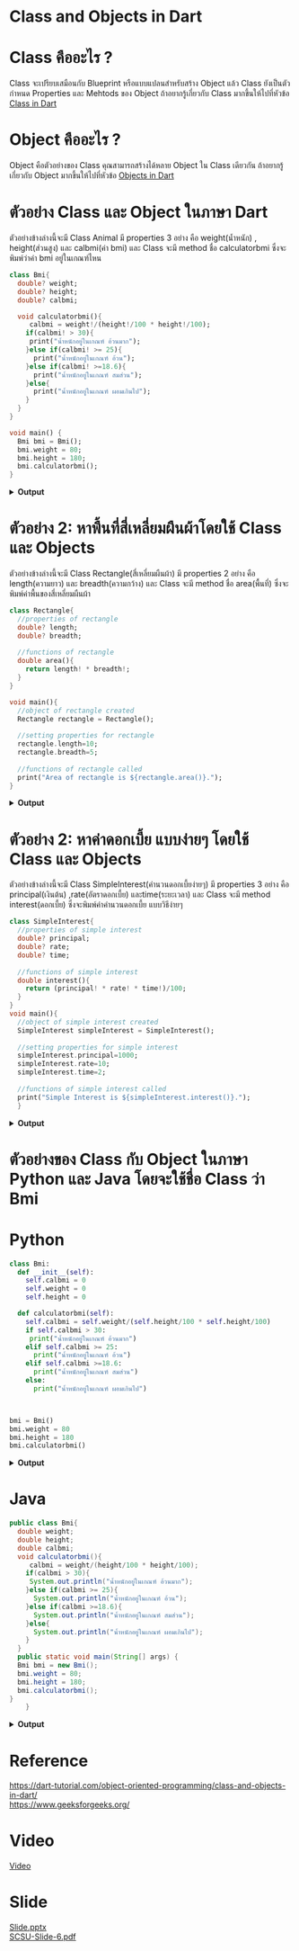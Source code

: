 # Class and Objects in Dart


# Class คืออะไร ?
Class  จะเปรียบเสมือนกับ Blueprint หรือแบบแปลนสำหรับสร้าง Object แล้ว
Class ยังเป็นตัวกำหนด Properties และ Mehtods ของ Object
ถ้าอยากรู้เกี่ยวกับ Class มากขึ้นให้ไปที่หัวข้อ [Class in Dart](https://github.com/soonklang/dart-tutorial/blob/main/6.%20OOP%20In%20Dart/Class%20in%20Dart.md)

# Object คืออะไร ?
Object คือตัวอย่างของ Class คุณสามารถสร้างได้หลาย Object ใน Class เดียวกัน
ถ้าอยากรู้เกี่ยวกับ Object มากขึ้นให้ไปที่หัวข้อ [Objects in Dart](https://github.com/soonklang/dart-tutorial/blob/main/6.%20OOP%20In%20Dart/Object%20in%20dart.md)

# ตัวอย่าง Class และ Object ในภาษา Dart
ตัวอย่างข้างล่างนี้จะมี Class Animal มี properties 3 อย่าง คือ
weight(น้ำหนัก) , height(ส่วนสูง) และ calbmi(ค่า bmi) และ Class จะมี method ชื่อ calculatorbmi
ซึ่งจะพิมพ์ว่าค่า bmi อยู่ในเกณฑ์ไหน

```dart
class Bmi{
  double? weight;
  double? height;
  double? calbmi;

  void calculatorbmi(){
     calbmi = weight!/(height!/100 * height!/100);
    if(calbmi! > 30){
     print("น้ำหนักอยู่ในเกณฑ์ อ้วนมาก"); 
    }else if(calbmi! >= 25){
      print("น้ำหนักอยู่ในเกณฑ์ อ้วน"); 
    }else if(calbmi! >=18.6){
      print("น้ำหนักอยู่ในเกณฑ์ สมส่วน");
    }else{
      print("น้ำหนักอยู่ในเกณฑ์ ผอมเกินไป");
    }
  }
}

void main() {
  Bmi bmi = Bmi(); 
  bmi.weight = 80;
  bmi.height = 180;
  bmi.calculatorbmi();
}


```

<details>
  <summary><strong>Output</strong></summary>
  <pre><code>น้ำหนักอยู่ในเกณฑ์ สมส่วน</code></pre>
</details>

# ตัวอย่าง 2: หาพื้นที่สี่เหลี่ยมผืนผ้าโดยใช้ Class และ Objects
ตัวอย่างข้างล่างนี้จะมี Class Rectangle(สี่เหลี่ยมผืนผ้า) มี properties 2 อย่าง คือ
length(ความยาว) และ breadth(ความกว้าง) และ Class จะมี method ชื่อ area(พื้นที่)
ซึ่งจะพิมพ์ค่าพื้นของสี่เหลี่ยมผืนผ้า
```dart
class Rectangle{
  //properties of rectangle
  double? length;
  double? breadth;
  
  //functions of rectangle
  double area(){
    return length! * breadth!;
  }
}

void main(){
  //object of rectangle created
  Rectangle rectangle = Rectangle();
  
  //setting properties for rectangle
  rectangle.length=10;
  rectangle.breadth=5;
  
  //functions of rectangle called
  print("Area of rectangle is ${rectangle.area()}.");
}
```
<details>
  <summary><strong>Output</strong></summary>
  <pre><code>Area of rectangle is 50.</code></pre>
</details>

# ตัวอย่าง 2: หาค่าดอกเบี้ย แบบง่ายๆ โดยใช้ Class และ Objects
ตัวอย่างข้างล่างนี้จะมี Class SimpleInterest(คำนวนดอกเบี้ยง่ายๆ) มี properties 3 อย่าง คือ
principal(เงินต้น) ,rate(อัตราดอกเบี้ย) และtime(ระยะเวลา) และ Class จะมี method
interest(ดอกเบี้ย) ซึ่งจะพิมพ์ค่าคำนวนดอกเบี้ย แบบวิธีง่ายๆ
```dart 
class SimpleInterest{
  //properties of simple interest
  double? principal;
  double? rate;
  double? time;
  
  //functions of simple interest
  double interest(){
    return (principal! * rate! * time!)/100;
  }
}
void main(){
  //object of simple interest created
  SimpleInterest simpleInterest = SimpleInterest();
  
  //setting properties for simple interest
  simpleInterest.principal=1000;
  simpleInterest.rate=10;
  simpleInterest.time=2;
  
  //functions of simple interest called
  print("Simple Interest is ${simpleInterest.interest()}.");
  }
  ```
  
<details>
  <summary><strong>Output</strong></summary>
  <pre><code>Simple Interest is 200.</code></pre>
</details>


# ตัวอย่างของ Class กับ Object ในภาษา Python และ Java โดยจะใช้ชื่อ Class ว่า Bmi

# Python
```python
class Bmi:
  def __init__(self):
    self.calbmi = 0
    self.weight = 0
    self.height = 0

  def calculatorbmi(self):
    self.calbmi = self.weight/(self.height/100 * self.height/100)
    if self.calbmi > 30:
     print("น้ำหนักอยู่ในเกณฑ์ อ้วนมาก")
    elif self.calbmi >= 25:
      print("น้ำหนักอยู่ในเกณฑ์ อ้วน")
    elif self.calbmi >=18.6:
      print("น้ำหนักอยู่ในเกณฑ์ สมส่วน")
    else:
      print("น้ำหนักอยู่ในเกณฑ์ ผอมเกินไป")



bmi = Bmi()
bmi.weight = 80
bmi.height = 180
bmi.calculatorbmi()
```
<details>
  <summary><strong>Output</strong></summary>
  <pre><code>
     น้ำหนักอยู่ในเกณฑ์ สมส่วน </code></pre>
</details>

# Java
```java
public class Bmi{
  double weight;
  double height;
  double calbmi;
  void calculatorbmi(){
     calbmi = weight/(height/100 * height/100);
    if(calbmi > 30){
     System.out.println("น้ำหนักอยู่ในเกณฑ์ อ้วนมาก"); 
    }else if(calbmi >= 25){
      System.out.println("น้ำหนักอยู่ในเกณฑ์ อ้วน"); 
    }else if(calbmi >=18.6){
      System.out.println("น้ำหนักอยู่ในเกณฑ์ สมส่วน");
    }else{
      System.out.println("น้ำหนักอยู่ในเกณฑ์ ผอมเกินไป");
    }
  }
  public static void main(String[] args) {
  Bmi bmi = new Bmi(); 
  bmi.weight = 80;
  bmi.height = 180;
  bmi.calculatorbmi();
}
    }

```
<details>
  <summary><strong>Output</strong></summary>
  <pre><code>น้ำหนักอยู่ในเกณฑ์ สมส่วน </code></pre>
</details>

# Reference
https://dart-tutorial.com/object-oriented-programming/class-and-objects-in-dart/<br>
https://www.geeksforgeeks.org/<br>

# Video
[Video](https://www.youtube.com/watch?v=7nq2mcbd6xc)

# Slide
[Slide.pptx](https://github.com/630710849Montree/midterm630710849gg/blob/master/Slide.pptx.pdf?raw=true)<br>
[SCSU-Slide-6.pdf](https://github.com/630710849Montree/midterm630710849gg/blob/master/SCSU-Slide-6.pdf?raw=true)<br>

